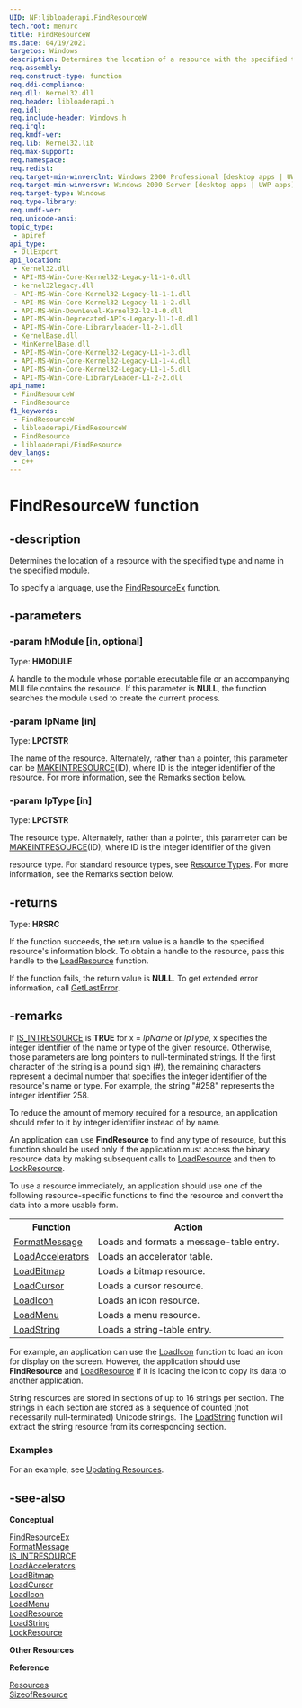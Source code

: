 ```yaml
---
UID: NF:libloaderapi.FindResourceW
tech.root: menurc 
title: FindResourceW
ms.date: 04/19/2021 
targetos: Windows
description: Determines the location of a resource with the specified type and name in the specified module. (FindResourceW)
req.assembly: 
req.construct-type: function
req.ddi-compliance: 
req.dll: Kernel32.dll 
req.header: libloaderapi.h
req.idl: 
req.include-header: Windows.h 
req.irql: 
req.kmdf-ver: 
req.lib: Kernel32.lib 
req.max-support: 
req.namespace: 
req.redist: 
req.target-min-winverclnt: Windows 2000 Professional [desktop apps | UWP apps] 
req.target-min-winversvr: Windows 2000 Server [desktop apps | UWP apps]
req.target-type: Windows
req.type-library: 
req.umdf-ver: 
req.unicode-ansi: 
topic_type:
 - apiref
api_type:
 - DllExport
api_location:
 - Kernel32.dll
 - API-MS-Win-Core-Kernel32-Legacy-l1-1-0.dll
 - kernel32legacy.dll
 - API-MS-Win-Core-Kernel32-Legacy-l1-1-1.dll
 - API-MS-Win-Core-Kernel32-Legacy-l1-1-2.dll
 - API-MS-Win-DownLevel-Kernel32-l2-1-0.dll
 - API-MS-Win-Deprecated-APIs-Legacy-l1-1-0.dll
 - API-MS-Win-Core-Libraryloader-l1-2-1.dll
 - KernelBase.dll
 - MinKernelBase.dll
 - API-MS-Win-Core-Kernel32-Legacy-L1-1-3.dll
 - API-MS-Win-Core-Kernel32-Legacy-L1-1-4.dll
 - API-MS-Win-Core-Kernel32-Legacy-L1-1-5.dll
 - API-MS-Win-Core-LibraryLoader-L1-2-2.dll
api_name:
 - FindResourceW
 - FindResource
f1_keywords:
 - FindResourceW
 - libloaderapi/FindResourceW
 - FindResource
 - libloaderapi/FindResource
dev_langs:
 - c++
---
```


# FindResourceW function

## -description

Determines the location of a resource with the specified type and name in the specified module.

To specify a language, use the <a href="/windows/desktop/api/libloaderapi/nf-libloaderapi-findresourceexw">FindResourceEx</a> function.

## -parameters

### -param hModule [in, optional]

Type: <b>HMODULE</b>

A handle to the module whose portable executable file or an accompanying MUI file contains the resource. If this parameter is <b>NULL</b>, the function searches the module used to create the current process.

### -param lpName [in]

Type: <b>LPCTSTR</b>

The name of the resource. Alternately, rather than a pointer, this parameter can be <a href="/windows/desktop/api/winuser/nf-winuser-makeintresourcea">MAKEINTRESOURCE</a>(ID), where ID is the integer identifier of the resource. For more information, see the Remarks section below.

### -param lpType [in]

Type: <b>LPCTSTR</b>

The resource type. Alternately, rather than a pointer, this parameter can be <a href="/windows/desktop/api/winuser/nf-winuser-makeintresourcew">MAKEINTRESOURCE</a>(ID), where ID is the integer identifier of the given 

resource type. For standard resource types, see <a href="/windows/desktop/menurc/resource-types">Resource Types</a>. For more information, see the Remarks section below.

## -returns

Type: <b>HRSRC</b>

If the function succeeds, the return value is a handle to the specified resource's information block. To obtain a handle to the resource, pass this handle to the <a href="/windows/desktop/api/libloaderapi/nf-libloaderapi-loadresource">LoadResource</a> function.

If the function fails, the return value is <b>NULL</b>. To get extended error information, call <a href="/windows/desktop/api/errhandlingapi/nf-errhandlingapi-getlasterror">GetLastError</a>.

## -remarks

If <a href="/windows/desktop/api/winuser/nf-winuser-is_intresource">IS_INTRESOURCE</a> is <b>TRUE</b> for x = <i>lpName</i> or <i>lpType</i>, x specifies the integer identifier of the name or type of the given resource. Otherwise, those parameters are long pointers to null-terminated strings. If the first character of the string is a pound sign (#), the remaining characters represent a decimal number that specifies the integer identifier of the resource's name or type. For example, the string "#258" represents the integer identifier 258.

To reduce the amount of memory required for a resource, an application should refer to it by integer identifier instead of by name.

An application can use <b>FindResource</b> to find any type of resource, but this function should be used only if the application must access the binary resource data by making subsequent calls to <a href="/windows/desktop/api/libloaderapi/nf-libloaderapi-loadresource">LoadResource</a> and then to <a href="/windows/desktop/api/libloaderapi/nf-libloaderapi-lockresource">LockResource</a>.

To use a resource immediately, an application should use one of the following resource-specific functions to find the resource and convert the data into a more usable form.

<table class="clsStd">
<tr>
<th>Function</th>
<th>Action</th>
</tr>
<tr>
<td>
<a href="/windows/desktop/api/winbase/nf-winbase-formatmessage">FormatMessage</a>
</td>
<td>Loads and formats a message-table entry.</td>
</tr>
<tr>
<td>
<a href="/windows/desktop/api/winuser/nf-winuser-loadacceleratorsw">LoadAccelerators</a>
</td>
<td>Loads an accelerator table.</td>
</tr>
<tr>
<td>
<a href="/windows/desktop/api/winuser/nf-winuser-loadbitmapw">LoadBitmap</a>
</td>
<td>Loads a bitmap resource.</td>
</tr>
<tr>
<td>
<a href="/windows/desktop/api/winuser/nf-winuser-loadcursorw">LoadCursor</a>
</td>
<td>Loads a cursor resource.</td>
</tr>
<tr>
<td>
<a href="/windows/desktop/api/winuser/nf-winuser-loadiconw">LoadIcon</a>
</td>
<td>Loads an icon resource.</td>
</tr>
<tr>
<td>
<a href="/windows/desktop/api/winuser/nf-winuser-loadmenuw">LoadMenu</a>
</td>
<td>Loads a menu resource.</td>
</tr>
<tr>
<td>
<a href="/windows/desktop/api/winuser/nf-winuser-loadstringw">LoadString</a>
</td>
<td>Loads a string-table entry.</td>
</tr>
</table>

For example, an application can use the <a href="/windows/desktop/api/winuser/nf-winuser-loadiconw">LoadIcon</a> function to load an icon for display on the screen. However, the application should use <b>FindResource</b> and <a href="/windows/desktop/api/libloaderapi/nf-libloaderapi-loadresource">LoadResource</a> if it is loading the icon to copy its data to another application.

String resources are stored in sections of up to 16 strings per section. The strings in each section are stored as a sequence of counted (not necessarily null-terminated) Unicode strings. The <a href="/windows/desktop/api/winuser/nf-winuser-loadstringw">LoadString</a> function will extract the string resource from its corresponding section.

### Examples

For an example, see <a href="/windows/desktop/menurc/using-resources">Updating Resources</a>.

<div class="code"></div>

## -see-also

<b>Conceptual</b>  

<a href="/windows/desktop/api/libloaderapi/nf-libloaderapi-findresourceexw">FindResourceEx</a>  
<a href="/windows/desktop/api/winbase/nf-winbase-formatmessage">FormatMessage</a>  
<a href="/windows/desktop/api/winuser/nf-winuser-is_intresource">IS_INTRESOURCE</a>  
<a href="/windows/desktop/api/winuser/nf-winuser-loadacceleratorsw">LoadAccelerators</a>  
<a href="/windows/desktop/api/winuser/nf-winuser-loadbitmapw">LoadBitmap</a>  
<a href="/windows/desktop/api/winuser/nf-winuser-loadcursorw">LoadCursor</a>  
<a href="/windows/desktop/api/winuser/nf-winuser-loadiconw">LoadIcon</a>  
<a href="/windows/desktop/api/winuser/nf-winuser-loadmenuw">LoadMenu</a>  
<a href="/windows/desktop/api/libloaderapi/nf-libloaderapi-loadresource">LoadResource</a>  
<a href="/windows/desktop/api/winuser/nf-winuser-loadstringw">LoadString</a>  
<a href="/windows/desktop/api/libloaderapi/nf-libloaderapi-lockresource">LockResource</a>  

<b>Other Resources</b>  

<b>Reference</b>  

<a href="/windows/desktop/menurc/resources">Resources</a>  
<a href="/windows/desktop/api/libloaderapi/nf-libloaderapi-sizeofresource">SizeofResource</a>  
